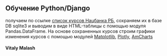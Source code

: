 
## Обучение Python/Django
получаем по ссылке [список курсов Нацбанка РБ](http://www.nbrb.by/API/ExRates/Rates?Periodicity=0), сохраняем их в базе DB sqlite3 и выводим в виде HTML-таблицы с помощью модуля Pandas.DataFrame. На основе сохраненных курсов строим графики изменения курсов с помощью модулей [Matplotlib](http://matplotlib.org/), [Plotly](https://plot.ly/), [AmCharts](https://www.amcharts.com/)

#### Vitaly Malash